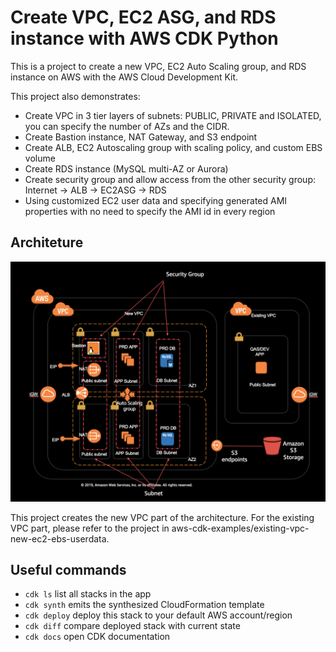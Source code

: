 # Create VPC, EC2 ASG, and RDS instance with AWS CDK Python

This is a project to create a new VPC, EC2 Auto Scaling group, and RDS instance on AWS with the AWS Cloud Development Kit.

This project also demonstrates:
* Create VPC in 3 tier layers of subnets: PUBLIC, PRIVATE and ISOLATED, you can specify the number of AZs and the CIDR.
* Create Bastion instance, NAT Gateway, and S3 endpoint
* Create ALB, EC2 Autoscaling group with scaling policy, and custom EBS volume
* Create RDS instance (MySQL multi-AZ or Aurora)
* Create security group and allow access from the other security group: Internet -> ALB -> EC2ASG -> RDS
* Using customized EC2 user data and specifying generated AMI properties with no need to specify the AMI id in every region

## Architeture
![Architecture](./img_demo_cdk_vpc.png)

This project creates the new VPC part of the architecture. For the existing VPC part, please refer to the project in aws-cdk-examples/existing-vpc-new-ec2-ebs-userdata.

## Useful commands

 * `cdk ls`          list all stacks in the app
 * `cdk synth`       emits the synthesized CloudFormation template
 * `cdk deploy`      deploy this stack to your default AWS account/region
 * `cdk diff`        compare deployed stack with current state
 * `cdk docs`        open CDK documentation
